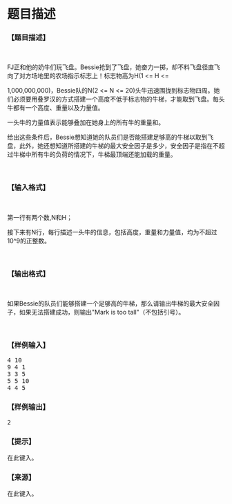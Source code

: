 # 题目描述


<h3>
【题目描述】
</h3>
<p>
<br/>
</p>
<p>
FJ正和他的奶牛们玩飞盘。Bessie抢到了飞盘，她奋力一掷，却不料飞盘径直飞向了对方场地里的农场指示标志上！标志物高为H(1 &lt;= H &lt;=
</p>
<p>
1,000,000,000)，Bessie队的N(2 &lt;= N &lt;= 20)头牛迅速围拢到标志物四周。她们必须要用叠罗汉的方式搭建一个高度不低于标志物的牛梯，才能取到飞盘。每头牛都有一个高度、重量以及力量值。
</p>
<p>
一头牛的力量值表示能够叠加在她身上的所有牛的重量和。
</p>
<p>
给出这些条件后，Bessie想知道她的队员们是否能搭建足够高的牛梯以取到飞盘，此外，她还想知道所搭建的牛梯的最大安全因子是多少，安全因子是指在不超过牛梯中所有牛的负荷的情况下，牛梯最顶端还能加载的重量。
</p>
<p>
<br/>
</p>
<h3>
【输入格式】
</h3>
<p>
<br/>
</p>
<p>
第一行有两个数,N和H；
</p>
<p>
接下来有N行，每行描述一头牛的信息，包括高度，重量和力量值，均为不超过10^9的正整数。
</p>
<p>
<br/>
</p>
<h3>
【输出格式】
</h3>
<p>
<br/>
</p>
<p>
如果Bessie的队员们能够搭建一个足够高的牛梯，那么请输出牛梯的最大安全因子，如果无法搭建成功，则输出&#34;Mark is too tall&#34;（不包括引号）。
</p>
<p>
<br/>
</p>
<h3>
【样例输入】
</h3>
<pre>4 10
9 4 1
3 3 5
5 5 10
4 4 5</pre>
<h3>
【样例输出】
</h3>
<pre>2</pre>
<h3>
【提示】
</h3>
<p>
在此键入。
</p>
<h3>
【来源】
</h3>
<p>
在此键入。
</p>
